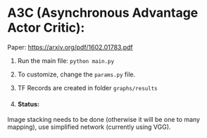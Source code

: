 # A3C (Asynchronous Advantage Actor Critic):
Paper: https://arxiv.org/pdf/1602.01783.pdf

1. Run the main file:    ``python main.py``

2. To customize, change the ``params.py`` file.

3. TF Records are created in folder `graphs/results`

4. #### Status: 
Image stacking needs to be done (otherwise it will be one to many mapping), use simplified network (currently using VGG).
